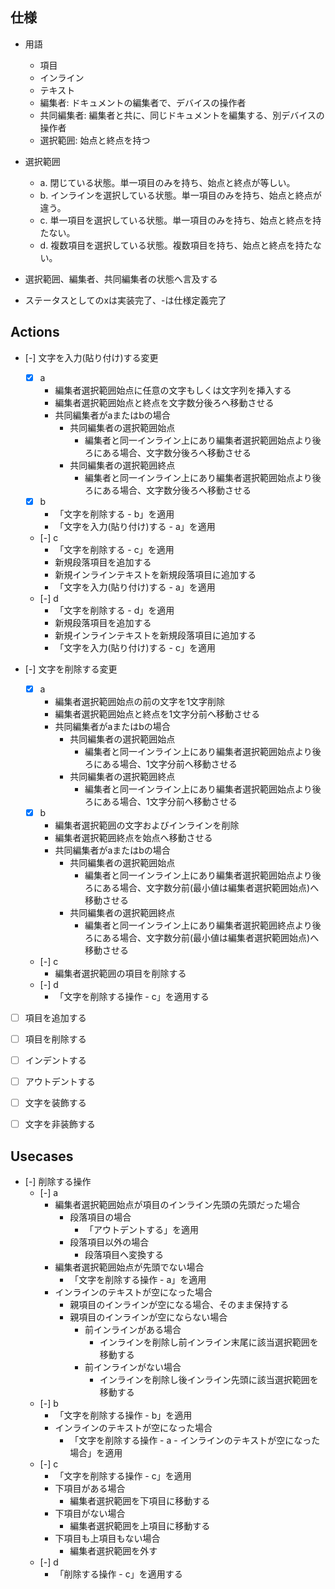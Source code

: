 ## 仕様

- 用語
  - 項目
  - インライン
  - テキスト
  - 編集者: ドキュメントの編集者で、デバイスの操作者
  - 共同編集者: 編集者と共に、同じドキュメントを編集する、別デバイスの操作者
  - 選択範囲: 始点と終点を持つ

- 選択範囲
  - a. 閉じている状態。単一項目のみを持ち、始点と終点が等しい。
  - b. インラインを選択している状態。単一項目のみを持ち、始点と終点が違う。
  - c. 単一項目を選択している状態。単一項目のみを持ち、始点と終点を持たない。
  - d. 複数項目を選択している状態。複数項目を持ち、始点と終点を持たない。

- 選択範囲、編集者、共同編集者の状態へ言及する
- ステータスとしてのxは実装完了、-は仕様定義完了

## Actions

- [-] 文字を入力(貼り付け)する変更
  - [x] a
    - 編集者選択範囲始点に任意の文字もしくは文字列を挿入する
    - 編集者選択範囲始点と終点を文字数分後ろへ移動させる
    - 共同編集者がaまたはbの場合
      - 共同編集者の選択範囲始点
        - 編集者と同一インライン上にあり編集者選択範囲始点より後ろにある場合、文字数分後ろへ移動させる
      - 共同編集者の選択範囲終点
        - 編集者と同一インライン上にあり編集者選択範囲始点より後ろにある場合、文字数分後ろへ移動させる
  - [x] b
    - 「文字を削除する - b」を適用
    - 「文字を入力(貼り付け)する - a」を適用
  - [-] c
    - 「文字を削除する - c」を適用
    - 新規段落項目を追加する
    - 新規インラインテキストを新規段落項目に追加する
    - 「文字を入力(貼り付け)する - a」を適用
  - [-] d
    - 「文字を削除する - d」を適用
    - 新規段落項目を追加する
    - 新規インラインテキストを新規段落項目に追加する
    - 「文字を入力(貼り付け)する - c」を適用

- [-] 文字を削除する変更
  - [x] a
    - 編集者選択範囲始点の前の文字を1文字削除
    - 編集者選択範囲始点と終点を1文字分前へ移動させる
    - 共同編集者がaまたはbの場合
      - 共同編集者の選択範囲始点
        - 編集者と同一インライン上にあり編集者選択範囲始点より後ろにある場合、1文字分前へ移動させる
      - 共同編集者の選択範囲終点
        - 編集者と同一インライン上にあり編集者選択範囲始点より後ろにある場合、1文字分前へ移動させる
  - [x] b
    - 編集者選択範囲の文字およびインラインを削除
    - 編集者選択範囲終点を始点へ移動させる
    - 共同編集者がaまたはbの場合
      - 共同編集者の選択範囲始点
        - 編集者と同一インライン上にあり編集者選択範囲始点より後ろにある場合、文字数分前(最小値は編集者選択範囲始点)へ移動させる
      - 共同編集者の選択範囲終点
        - 編集者と同一インライン上にあり編集者選択範囲終点より後ろにある場合、文字数分前(最小値は編集者選択範囲始点)へ移動させる
  - [-] c
    - 編集者選択範囲の項目を削除する
  - [-] d
    - 「文字を削除する操作 - c」を適用する

- [ ] 項目を追加する

- [ ] 項目を削除する

- [ ] インデントする

- [ ] アウトデントする

- [ ] 文字を装飾する

- [ ] 文字を非装飾する

## Usecases

- [-] 削除する操作
  - [-] a
    - 編集者選択範囲始点が項目のインライン先頭の先頭だった場合
      - 段落項目の場合
        - 「アウトデントする」を適用
      - 段落項目以外の場合
        - 段落項目へ変換する
    - 編集者選択範囲始点が先頭でない場合
      - 「文字を削除する操作 - a」を適用
    - インラインのテキストが空になった場合
      - 親項目のインラインが空になる場合、そのまま保持する
      - 親項目のインラインが空にならない場合
        - 前インラインがある場合
          - インラインを削除し前インライン末尾に該当選択範囲を移動する
        - 前インラインがない場合
          - インラインを削除し後インライン先頭に該当選択範囲を移動する
  - [-] b
    - 「文字を削除する操作 - b」を適用
    - インラインのテキストが空になった場合
      - 「文字を削除する操作 - a - インラインのテキストが空になった場合」を適用
  - [-] c
    - 「文字を削除する操作 - c」を適用
    - 下項目がある場合
      - 編集者選択範囲を下項目に移動する
    - 下項目がない場合
      - 編集者選択範囲を上項目に移動する
    - 下項目も上項目もない場合
      - 編集者選択範囲を外す
  - [-] d
    - 「削除する操作 - c」を適用する
